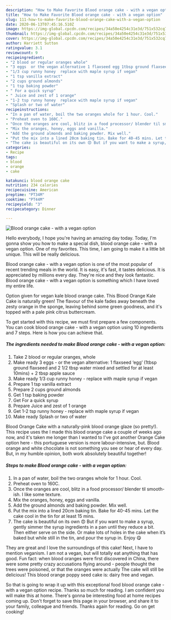 ```yaml
---
description: "How to Make Favorite Blood orange cake - with a vegan option"
title: "How to Make Favorite Blood orange cake - with a vegan option"
slug: 111-how-to-make-favorite-blood-orange-cake-with-a-vegan-option
date: 2020-06-13T07:45:16.510Z
image: https://img-global.cpcdn.com/recipes/34a50e4254c31e3d/751x532cq70/blood-orange-cake-with-a-vegan-option-recipe-main-photo.jpg
thumbnail: https://img-global.cpcdn.com/recipes/34a50e4254c31e3d/751x532cq70/blood-orange-cake-with-a-vegan-option-recipe-main-photo.jpg
cover: https://img-global.cpcdn.com/recipes/34a50e4254c31e3d/751x532cq70/blood-orange-cake-with-a-vegan-option-recipe-main-photo.jpg
author: Harriett Sutton
ratingvalue: 3.1
reviewcount: 9
recipeingredient:
- "2 blood or regular oranges whole"
- "3 eggs  or the vegan alternative 1 flaxseed egg 1tbsp ground flaxseed and 2 12 tbsp water mixed and settled for at least 10mins  2 tbsp apple sauce"
- "1/3 cup runny honey  replace with maple syrup if vegan"
- "1 tsp vanilla extract"
- "2 cups ground almonds"
- "1 tsp baking powder"
- " For a quick syrup"
- " Juice and zest of 1 orange"
- "1-2 tsp runny honey  replace with maple syrup if vegan"
- "Splash or two of water"
recipeinstructions:
- "In a pan of water, boil the two oranges whole for 1 hour. Cool."
- "Preheat oven to 160C."
- "Once the oranges are cool, blitz in a food processor/ blender til smooth-ish. I like some texture."
- "Mix the oranges, honey, eggs and vanilla."
- "Add the ground almonds and baking powder. Mix well."
- "Put the mix into a lined 20cm baking tin. Bake for 40-45 mins. Let the cake cool in the tin for at least 15 mins."
- "The cake is beautiful on its own 😍 But if you want to make a syrup, gently simmer the syrup ingredients in a pan until they reduce a bit. Then either serve on the side. Or make lots of holes in the cake when it’s baked but while still in the tin, and pour the syrup in. Enjoy 😋"
categories:
- Recipe
tags:
- blood
- orange
- cake

katakunci: blood orange cake 
nutrition: 234 calories
recipecuisine: American
preptime: "PT34M"
cooktime: "PT44M"
recipeyield: "3"
recipecategory: Dinner

---
```



![Blood orange cake - with a vegan option](https://img-global.cpcdn.com/recipes/34a50e4254c31e3d/751x532cq70/blood-orange-cake-with-a-vegan-option-recipe-main-photo.jpg)

Hello everybody, I hope you're having an amazing day today. Today, I'm gonna show you how to make a special dish, blood orange cake - with a vegan option. One of my favorites. This time, I am going to make it a little bit unique. This will be really delicious.

Blood orange cake - with a vegan option is one of the most popular of recent trending meals in the world. It is easy, it's fast, it tastes delicious. It is appreciated by millions every day. They're nice and they look fantastic. Blood orange cake - with a vegan option is something which I have loved my entire life.

Option given for vegan kale blood orange cake. This Blood Orange Kale Cake is naturally green! The flavour of the kale fades away beneath the zesty orange in the sponge, leaving behind some green goodness, and it&#39;s topped with a pale pink citrus buttercream.


To get started with this recipe, we must first prepare a few components. You can cook blood orange cake - with a vegan option using 10 ingredients and 7 steps. Here is how you can achieve that.

<!--inarticleads1-->

##### The ingredients needed to make Blood orange cake - with a vegan option:

1. Take 2 blood or regular oranges, whole
1. Make ready 3 eggs - or the vegan alternative: 1 flaxseed ‘egg’ (1tbsp ground flaxseed and 2 1/2 tbsp water mixed and settled for at least 10mins) + 2 tbsp apple sauce
1. Make ready 1/3 cup runny honey - replace with maple syrup if vegan
1. Prepare 1 tsp vanilla extract
1. Prepare 2 cups ground almonds
1. Get 1 tsp baking powder
1. Get  For a quick syrup
1. Prepare  Juice and zest of 1 orange
1. Get 1-2 tsp runny honey - replace with maple syrup if vegan
1. Make ready Splash or two of water


Blood Orange Cake with a naturally-pink blood orange glaze (so pretty!). This recipe uses the I made this blood orange cake a couple of weeks ago now, and it&#39;s taken me longer than I wanted to I&#39;ve got another Orange Cake option here - this portuguese version is more labour-intensive, but. Blood orange and white chocolate is not something you see or hear of every day. But, in my humble opinion, both work absolutely beautiful together! 

<!--inarticleads2-->

##### Steps to make Blood orange cake - with a vegan option:

1. In a pan of water, boil the two oranges whole for 1 hour. Cool.
1. Preheat oven to 160C.
1. Once the oranges are cool, blitz in a food processor/ blender til smooth-ish. I like some texture.
1. Mix the oranges, honey, eggs and vanilla.
1. Add the ground almonds and baking powder. Mix well.
1. Put the mix into a lined 20cm baking tin. Bake for 40-45 mins. Let the cake cool in the tin for at least 15 mins.
1. The cake is beautiful on its own 😍 But if you want to make a syrup, gently simmer the syrup ingredients in a pan until they reduce a bit. Then either serve on the side. Or make lots of holes in the cake when it’s baked but while still in the tin, and pour the syrup in. Enjoy 😋


They are great and I love the surroundings of this cake! Next, I have to mention veganism. I am not a vegan, but will totally eat anything that has good. Fun fact: when blood oranges were first discovered in China, there were some pretty crazy accusations flying around - people thought the trees were poisoned, or that the oranges were actually The cake will still be delicious! This blood orange poppy seed cake is: dairy free and vegan. 

So that is going to wrap it up with this exceptional food blood orange cake - with a vegan option recipe. Thanks so much for reading. I am confident you will make this at home. There's gonna be interesting food at home recipes coming up. Don't forget to save this page in your browser, and share it to your family, colleague and friends. Thanks again for reading. Go on get cooking!
